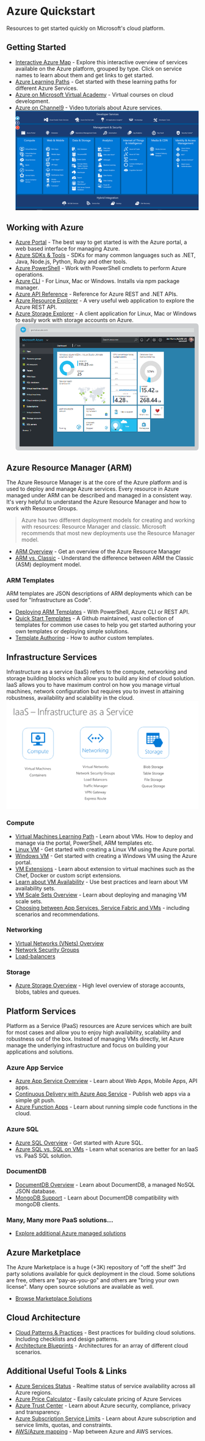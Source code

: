 # Azure Quickstart
Resources to get started quickly on Microsoft's cloud platform.

## Getting Started
- [Interactive Azure Map](https://aka.ms/azmap) - Explore this interactive overview of services available on the Azure platform, grouped by type. Click on service names to learn about them and get links to get started.
- [Azure Learning Paths](https://azure.microsoft.com/en-us/documentation/learning-paths/) - Get started with these learning paths for different Azure Services.
- [Azure on Microsoft Virtual Academy](https://mva.microsoft.com/training-topics/cloud-app-development) - Virtual courses on cloud development.
- [Azure on Channel9](https://channel9.msdn.com/Azure) - Video tutorials about Azure services.
![Architecture](resources/azmap.png)

## Working with Azure
- [Azure Portal](https://portal.azure.com) - The best way to get started is with the Azure portal, a web based interface for managing Azure.
- [Azure SDKs & Tools](https://azure.microsoft.com/en-us/downloads/) - SDKs for many common languages such as .NET, Java, Node.js, Python, Ruby and other tools.
- [Azure PowerShell](https://msdn.microsoft.com/en-us/library/jj156055.aspx) - Work with PowerShell cmdlets to perform Azure operations.
- [Azure CLI](https://azure.microsoft.com/en-us/documentation/articles/xplat-cli-install/) - For Linux, Mac or Windows. Installs via npm package manager.
- [Azure API Reference](https://msdn.microsoft.com/en-us/library/azure/mt420159.aspx) - Reference for Azure REST and .NET APIs.
- [Azure Resource Explorer](http://resources.azure.com/) - A very useful web application to explore the Azure REST API.
- [Azure Storage Explorer](http://storageexplorer.com/) - A client application for Linux, Mac or Windows to easily work with storage accounts on Azure. 
![Architecture](resources/portal.png)

## Azure Resource Manager (ARM)
The Azure Resource Manager is at the core of the Azure platform and is used to deploy and manage Azure services. Every resource in Azure managed under ARM can be described and managed in a consistent way. It's very helpful to understand the Azure Resource Manager and how to work with Resource Groups.
> Azure has two different deployment models for creating and working with resources: Resource Manager and classic. Microsoft recommends that most new deployments use the Resource Manager model. 

- [ARM Overview](https://azure.microsoft.com/en-us/documentation/articles/resource-group-overview/) - Get an overview of the Azure Resource Manager
- [ARM vs. Classic](https://azure.microsoft.com/en-us/documentation/articles/resource-manager-deployment-model/) - Understand the difference between ARM the Classic (ASM) deployment model.

### ARM Templates
ARM templates are JSON descriptions of ARM deployments which can be used for "Infrastructure as Code".
- [Deploying ARM Templates](https://azure.microsoft.com/en-us/documentation/articles/resource-group-template-deploy/) - With PowerShell, Azure CLI or REST API.
- [Quick Start Templates](https://github.com/Azure/azure-quickstart-templates) - A Github maintained, vast collection of templates for common use cases to help you get started authoring your own templates or deploying simple solutions.
- [Template Authoring](https://azure.microsoft.com/en-us/documentation/articles/resource-group-authoring-templates/) - How to author custom templates.

## Infrastructure Services
Infrastructure as a service (IaaS) refers to the compute, networking and storage building blocks which allow you to build any kind of cloud solution. IaaS allows you to have maximum control on how you manage virtual machines, network configuration but requires you to invest in attaining robustness, availability and scalability in the cloud.  
![Architecture](resources/iaas.png)

### Compute
- [Virtual Machines Learning Path](https://azure.microsoft.com/en-us/documentation/learning-paths/virtual-machines/) - Learn about VMs. How to deploy and manage via the portal, PowerShell, ARM templates etc.
- [Linux VM](https://azure.microsoft.com/en-us/documentation/articles/virtual-machines-linux-quick-create-portal/) - Get started with creating a Linux VM using the Azure portal.
- [Windows VM](https://azure.microsoft.com/en-us/documentation/articles/virtual-machines-windows-hero-tutorial/) -  Get started with creating a Windows VM using the Azure portal.
- [VM Extensions](https://azure.microsoft.com/en-us/documentation/articles/virtual-machines-windows-extensions-features/) - Learn about extension to virtual machines such as the Chef, Docker or custom script extensions.
- [Learn about VM Availability](https://azure.microsoft.com/en-us/documentation/articles/virtual-machines-linux-manage-availability/) - Use best practices and learn about VM availability sets.
- [VM Scale Sets Overview](https://azure.microsoft.com/en-us/documentation/articles/virtual-machine-scale-sets-overview/) - Learn about deploying and managing VM scale sets.
- [Choosing between App Services, Service Fabric and VMs](https://azure.microsoft.com/en-us/documentation/articles/choose-web-site-cloud-service-vm/) - including scenarios and recommendations.


### Networking
- [Virtual Networks (VNets) Overview](https://azure.microsoft.com/en-us/documentation/articles/virtual-networks-overview/)
- [Network Security Groups](https://azure.microsoft.com/en-us/documentation/articles/virtual-networks-nsg/)
- [Load-balancers](https://azure.microsoft.com/en-us/documentation/articles/load-balancer-overview/)

### Storage
- [Azure Storage Overview](https://azure.microsoft.com/en-us/documentation/articles/storage-introduction/) - High level overview of storage accounts, blobs, tables and queues.

## Platform Services
Platform as a Service (PaaS) resources are Azure services which are built for most cases and allow you to enjoy high availability, scalability and robustness out of the box. Instead of managing VMs directly, let Azure manage the underlying infrastructure and focus on building your applications and solutions. 
### Azure App Service
- [Azure App Service Overview](https://azure.microsoft.com/en-us/documentation/articles/app-service-value-prop-what-is/) - Learn about Web Apps, Mobile Apps, API apps.
- [Continuous Delivery with Azure App Service](https://azure.microsoft.com/en-us/documentation/articles/web-sites-publish-source-control/) - Publish web apps via a simple git push.
- [Azure Function Apps](https://azure.microsoft.com/en-us/documentation/articles/functions-overview/) - Learn about running simple code functions in the cloud.

### Azure SQL
- [Azure SQL Overview](https://azure.microsoft.com/en-gb/documentation/articles/sql-database-technical-overview/) - Get started with Azure SQL.
- [Azure SQL vs. SQL on VMs](https://azure.microsoft.com/en-us/documentation/articles/data-management-azure-sql-database-and-sql-server-iaas/) - Learn what scenarios are better for an IaaS vs. PaaS SQL solution.

### DocumentDB
- [DocumentDB Overview](https://azure.microsoft.com/en-us/documentation/articles/documentdb-introduction/) - Learn about DocumentDB, a managed NoSQL JSON database.
- [MongoDB Support](https://azure.microsoft.com/en-us/documentation/articles/documentdb-protocol-mongodb/) - Learn about DocumentDB compatibility with mongoDB clients.

### Many, Many more PaaS solutions...
- [Explore additional Azure managed solutions](https://azure.microsoft.com/en-us/documentation/learning-paths/)

## Azure Marketplace
The Azure Marketplace is a huge (+3K) repository of "off the shelf" 3rd party solutions available for quick deployment in the cloud. Some solutions are free, others are "pay-as-you-go" and others are "bring your own license". Many open source solutions are available as well.
- [Browse Marketplace Solutions](https://azure.microsoft.com/en-us/marketplace/https://azure.microsoft.com/en-us/marketplace/)

## Cloud Architecture
- [Cloud Patterns & Practices](https://aka.ms/mspnp) - Best practices for building cloud solutions. Including checklists and design patterns. 
- [Architecture Blueprints](https://msdn.microsoft.com/architects-blueprints-msdn) - Architectures for an array of different cloud scenarios.

## Additional Useful Tools & Links
- [Azure Services Status](https://azure.microsoft.com/en-us/status/) - Realtime status of service availability across all Azure regions.
- [Azure Price Calculator]( https://aka.ms/azurecalc) - Easily calculate pricing of Azure Services
- [Azure Trust Center](https://azure.microsoft.com/en-us/support/trust-center/) - Learn about Azure security, compliance, privacy and transparency. 
- [Azure Subscription Service Limits](https://azure.microsoft.com/en-us/documentation/articles/azure-subscription-service-limits/) - Learn about Azure subscription and service limits, quotas, and constraints.
- [AWS/Azure mapping](https://azure.microsoft.com/en-us/campaigns/azure-vs-aws/mapping/) - Map between Azure and AWS services.